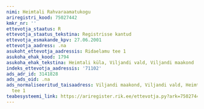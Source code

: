 ```yaml
---
nimi: Heimtali Rahvaraamatukogu
ariregistri_kood: 75027442
kmkr_nr: ''
ettevotja_staatus: R
ettevotja_staatus_tekstina: Registrisse kantud
ettevotja_esmakande_kpv: 27.06.2001
ettevotja_aadress: .na
asukoht_ettevotja_aadressis: Ridaelamu tee 1
asukoha_ehak_kood: 1794
asukoha_ehak_tekstina: Heimtali küla, Viljandi vald, Viljandi maakond
indeks_ettevotja_aadressis: '71102'
ads_adr_id: 3141828
ads_ads_oid: .na
ads_normaliseeritud_taisaadress: Viljandi maakond, Viljandi vald, Heimtali küla, Ridaelamu
  tee 1
teabesysteemi_link: https://ariregister.rik.ee/ettevotja.py?ark=75027442&ref=rekvisiidid
---
```

